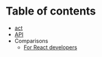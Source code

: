# Table of contents

* [act](/README.md)
* [API](/docs/API.md)
* Comparisons
  * [For React developers](/docs/for-react-developers.md)
